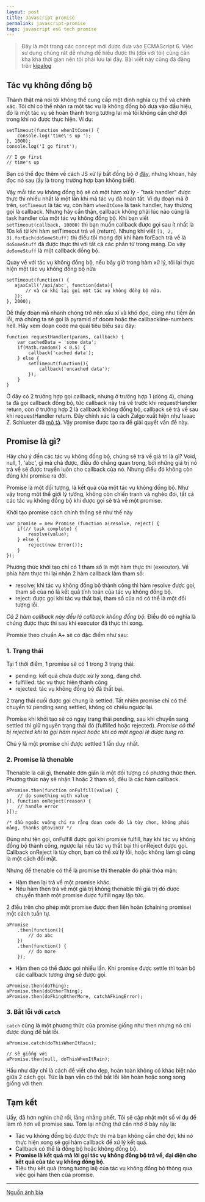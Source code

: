 ```yaml
---
layout: post
title: Javascript promise
permalink: javascript-promise
tags: javascript es6 tech promise
---
```


> Đây là một trong các concept mới được đưa vào ECMAScript 6. Việc sử dụng chúng rất dễ nhưng để hiểu được thì (đối với tôi) cũng cần kha khá thời gian nên tôi phải lưu lại đây. Bài viết này cũng đã đăng trên [kipalog](http://kipalog.com/posts/Javascript-promise)

## Tác vụ không đồng bộ
Thành thật mà nói tôi không thể cung cấp một định nghĩa cụ thể và chính xác. Tôi chỉ có thể nhận ra một tác vụ là không đồng bộ dựa vào dấu hiệu, đó là một tác vụ sẽ hoàn thành trong tương lai mà tôi không cần chờ đợi trong khi nó được thực hiện. Ví dụ:

``` language-javascript
setTimeout(function whenItCome() {
    console.log('time\'s up ');
}, 1000);
console.log('I go first');

// I go first
// time's up
```
Bạn có thể đọc thêm về cách JS xử lý bất đồng bộ ở [đây](http://mahpahh.com/vong-lap-su-kien-trong-javascript/), nhưng khoan, hãy đọc nó sau (ấy là trong trường hợp bạn không biết).

Vậy mỗi tác vụ không đồng bộ sẽ có một hàm xử lý - "task handler" được thực thi nhiều nhất là một lần khi mà tác vụ đã hoàn tất. Ví dụ đoạn mã ở trên, `setTimeout` là tác vụ, còn hàm `whenItCome` là task handler, hay thường gọi là callback. Nhưng hãy cẩn thận, callback không phải lúc nào cũng là task handler của một tác vụ không đồng bộ. Khi bạn viết `
setTimeout(callback, 10000)` thì bạn muốn callback được gọi sau ít nhất là 10s kể từ khi hàm setTimeout trả về (return). Nhưng khi viết `[1, 2, 3].forEach(doSomeStuff)` thì điều tôi mong đợi khi hàm forEach trả về là `doSomeStuff` đã được thực thi với tất cả các phần tử trong mảng. Do vậy `doSomeStuff` là một callback đồng bộ.

Quay về với tác vụ không đồng bộ, nếu bây giờ trong hàm xử lý, tôi lại thực hiện một tác vụ không đồng bộ nữa

``` language-javascript
setTimeout(function() {
   ajaxCall('/api/abc', function(data){
       // và có khi lại gọi một tác vụ không đồng bộ nữa.
   });
}, 2000);
```

Dễ thấy đoạn mã nhanh chóng trở nên xấu xí và khó đọc, cũng như tiềm ẩn lỗi, mà chúng ta sẽ gọi là pyramid of doom hoặc the callbackline-numbers hell. Hãy xem đoạn code ma quái tiêu biểu sau đây:

```language-javascript
function requestHandler(params, callback) {
	var cachedData = 'some data';
    if(Math.random() < 0.5) {
        callback('cached data');
    } else {
    	setTimeout(function(){
        	callback('uncached data');
        });
    }
}
```

Ở đây có 2 trường hợp gọi callback, nhưng ở trường hợp 1 (dòng 4), chúng ta đã gọi callback đồng bộ, tức callback này trả về trước khi requestHandler return, còn ở trường hợp 2 là callback không đồng bộ, callback sẽ trả về sau khi requestHandler return. Đây chính xác là cách Zalgo xuất hiện như Isaac Z. Schlueter đã [mô tả](http://blog.izs.me/post/59142742143/designing-apis-for-asynchrony). Vậy promise được tạo ra để giải quyết vấn đề này.

## Promise là gì?
Hãy chú ý đến các tác vụ không đồng bộ, chúng sẽ trả về giá trị là gì? Void, null, 1, 'abc', gì mà chả được, điều đó chẳng quan trọng, bởi những giá trị nó trả về sẽ được truyền luôn cho callback của nó.
Nhưng điều đó không còn đúng khi promise ra đời.

Promise là một đối tượng, là kết quả của một tác vụ không đồng bộ. Như vậy trong một thế giới lý tưởng, không còn chiến tranh và nghèo đói, tất cả các tác vụ không đồng bộ khi được gọi sẽ trả về một promise.

Khởi tạo promise cách chính thống sẽ như thế này
``` language-javascript
var promise = new Promise (function a(resolve, reject) {
	if(// task complete) {
    	resolve(value);
    } else {
    	reject(new Error());
    }
});
```
Phương thức khởi tạo chỉ có 1 tham số là một hàm thực thi (executor). Về phía hàm thực thi lại nhận 2 hàm callback làm tham số:

-  resolve: khi tác vụ không đồng bộ thành công thì hàm resolve được gọi, tham số của nó là kết quả tính toán của tác vụ không đồng bộ.
- reject: được gọi khi tác vụ thất bại, tham số của nó có thể là một đối tượng lỗi.

*Cả 2 hàm callback này đều là callback không đồng bộ.* Điều đó có nghĩa là chúng được thực thi sau khi executor đã thực thi xong.

Promise theo chuẩn A+ sẽ có đặc điểm như sau:

### 1. Trạng thái
Tại 1 thời điểm, 1 promise sẽ có 1 trong 3 trạng thái: 

- pending: kết quả chưa được xử lý xong, đang chờ.
- fulfilled: tác vụ thực hiện thành công
- rejected: tác vụ không đồng bộ đã thất bại.

2 trạng thái cuối được gọi chung là settled. Tất nhiên promise chỉ có thể chuyển từ pending sang settled, không có chiều ngược lại.

Promise khi khởi tạo sẽ có ngay trạng thái pending, sau khi chuyển sang settled thì giữ nguyên trạng thái đó (fulfilled hoặc rejected). *Promise có thể bị rejected khi ta gọi hàm reject hoặc khi có một ngoại lệ được tung ra.*

Chú ý là một promise chỉ được settled 1 lần duy nhất.

### 2. Promise là thenable
Thenable là cái gì, thenable đơn giản là một đối tượng có phương thức then. Phương thức này sẽ nhận 1 hoặc 2 tham số, đều là các hàm callback.

``` language-javascript
aPromise.then(function onFulfill(value) {
	// do something with value
}[, function onReject(reason) {
	// handle error
}]);

/* dấu ngoặc vuông chỉ ra rằng đoạn code đó là tùy chọn, không phải mảng, thanks @tovin07 */
```

Đúng như tên gọi, onFulfill được gọi khi promise fulfill, hay khi tác vụ không đồng bộ thành công, ngược lại nếu tác vụ thất bại thì onReject được gọi. Callback onReject là tùy chọn, bạn có thể xử lý lỗi, hoặc không làm gì cũng là một cách đối mặt.

Nhưng để thenable có thể là promise thì thenable đó phải thỏa mãn:

- Hàm then lại trả về một promise khác.
- Nếu hàm then trả về một giá trị không thenable thì giá trị đó được chuyển thành một promise được fulfill ngay lập tức.

2 điều trên cho phép một promise được then liên hoàn (chaining promise) một cách tuần tự.

``` language-javascript
aPromise
	.then(function(){
		// do abc
	})
    .then(function() {
    	// do more
    });
```

- Hàm then có thể được gọi nhiều lần. Khi promise được settle thì toàn bộ các callback tương ứng sẽ được gọi.

``` language-javascript
aPromise.then(doThing);
aPromise.then(doOtherThing);
aPromise.then(doFkingOtherMore, catchAFkingError);
```

### 3. Bắt lỗi với `catch`

`catch` cũng là một phương thức của promise giống như then nhưng nó chỉ được dùng để bắt lỗi.

``` language-javascript
aPromise.catch(doThisWhenItRain);

// sẽ giống với
aPromise.then(null, doThisWhenItRain);
```

Hầu như đây chỉ là cách để viết cho đẹp, hoàn toàn không có khác biệt nào giữa 2 cách gọi. Tức là bạn vẫn có thể bắt lỗi liên hoàn hoặc song song giống với then.

## Tạm kết
Uầy, đã hơn nghìn chữ rồi, lằng nhằng phết. Tôi sẽ cập nhật một số ví dụ để làm rõ hơn về promise sau. Tóm lại những thứ cần nhớ ở bày này là:

- Tác vụ không đồng bộ được thực thi mà bạn không cần chờ đợi, khi nó thực hiện xong sẽ gọi hàm callback để xử lý kết quả.
- Callback có thể là đồng bộ hoặc không đồng bộ.
- **Promise là kết quả mà lời gọi tác vụ không đồng bộ trả về, đại diện cho kết quả của tác vụ không đồng bộ.**
- Tiêu thụ kết quả (trong tương lai) của tác vụ không đồng bộ thông qua việc gọi hàm then của promise.

----
[Nguồn ảnh bìa](http://thenextweb.com/lifehacks/2014/03/30/always-promise-deliver/)